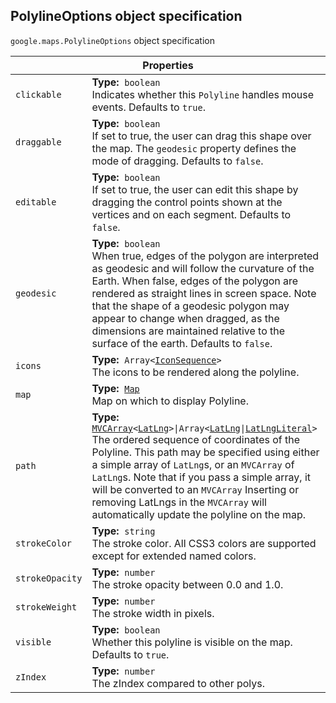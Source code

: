 <h2 id="PolylineOptions"> PolylineOptions object specification </h2><p>
<code><span itemprop="path">google.maps</span>.<span itemprop="name">PolylineOptions</span></code>
object specification
</p><div class="devsite-table-wrapper"><table class="properties responsive" summary="interface PolylineOptions - Properties">
<thead>
<tr><th colspan="2">Properties</th>
</tr></thead>
<tbody>
<tr>
<td><code><span>clickable</span></code></td>
<td><div><strong>Type:</strong>&nbsp; <code>boolean</code></div>
<div class="desc">Indicates whether this <code>Polyline</code> handles mouse events. Defaults to <code>true</code>.</div></td>
</tr>
<tr>
<td><code><span>draggable</span></code></td>
<td><div><strong>Type:</strong>&nbsp; <code>boolean</code></div>
<div class="desc">If set to true, the user can drag this shape over the map. The <code>geodesic</code> property defines the mode of dragging. Defaults to <code>false</code>.</div></td>
</tr>
<tr>
<td><code><span>editable</span></code></td>
<td><div><strong>Type:</strong>&nbsp; <code>boolean</code></div>
<div class="desc">If set to true, the user can edit this shape by dragging the control points shown at the vertices and on each segment. Defaults to <code>false</code>.</div></td>
</tr>
<tr>
<td><code><span>geodesic</span></code></td>
<td><div><strong>Type:</strong>&nbsp; <code>boolean</code></div>
<div class="desc">When true, edges of the polygon are interpreted as geodesic and will follow the curvature of the Earth. When false, edges of the polygon are rendered as straight lines in screen space. Note that the shape of a geodesic polygon may appear to change when dragged, as the dimensions are maintained relative to the surface of the earth. Defaults to <code>false</code>.</div></td>
</tr>
<tr>
<td><code><span>icons</span></code></td>
<td><div><strong>Type:</strong>&nbsp; <code>Array&lt;<a href="https://github.com/amenadiel/google-maps-documentation/blob/master/docs/IconSequence.md">IconSequence</a>&gt;</code></div>
<div class="desc">The icons to be rendered along the polyline.</div></td>
</tr>
<tr>
<td><code><span>map</span></code></td>
<td><div><strong>Type:</strong>&nbsp; <code><a href="https://github.com/amenadiel/google-maps-documentation/blob/master/docs/Map.md">Map</a></code></div>
<div class="desc">Map on which to display Polyline.</div></td>
</tr>
<tr>
<td><code><span>path</span></code></td>
<td><div><strong>Type:</strong>&nbsp; <code><a href="https://github.com/amenadiel/google-maps-documentation/blob/master/docs/MVCArray.md">MVCArray</a>&lt;<a href="https://github.com/amenadiel/google-maps-documentation/blob/master/docs/LatLng.md">LatLng</a>&gt;|Array&lt;<a href="https://github.com/amenadiel/google-maps-documentation/blob/master/docs/LatLng.md">LatLng</a>|<a href="https://github.com/amenadiel/google-maps-documentation/blob/master/docs/LatLngLiteral.md">LatLngLiteral</a>&gt;</code></div>
<div class="desc">The ordered sequence of coordinates of the Polyline. This path may be specified using either a simple array of <code>LatLng</code>s, or an <code>MVCArray</code> of <code>LatLng</code>s. Note that if you pass a simple array, it will be converted to an <code>MVCArray</code> Inserting or removing LatLngs in the <code>MVCArray</code> will automatically update the polyline on the map.</div></td>
</tr>
<tr>
<td><code><span>strokeColor</span></code></td>
<td><div><strong>Type:</strong>&nbsp; <code>string</code></div>
<div class="desc">The stroke color. All CSS3 colors are supported except for extended named colors.</div></td>
</tr>
<tr>
<td><code><span>strokeOpacity</span></code></td>
<td><div><strong>Type:</strong>&nbsp; <code>number</code></div>
<div class="desc">The stroke opacity between 0.0 and 1.0.</div></td>
</tr>
<tr>
<td><code><span>strokeWeight</span></code></td>
<td><div><strong>Type:</strong>&nbsp; <code>number</code></div>
<div class="desc">The stroke width in pixels.</div></td>
</tr>
<tr>
<td><code><span>visible</span></code></td>
<td><div><strong>Type:</strong>&nbsp; <code>boolean</code></div>
<div class="desc">Whether this polyline is visible on the map. Defaults to <code>true</code>.</div></td>
</tr>
<tr>
<td><code><span>zIndex</span></code></td>
<td><div><strong>Type:</strong>&nbsp; <code>number</code></div>
<div class="desc">The zIndex compared to other polys.</div></td>
</tr>
</tbody>
</table></div>